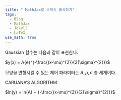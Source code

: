```yaml
---
title: " MathJax로 수학식 표시하기"
tags:
  - Blog
  - MathJax
  - Jekyll
  - LaTeX
use_math: true
---
```


Gaussian 함수는 다음과 같이 표현한다.

$y(x) = A{e}^{-\frac{(x-\mu)^{2}}{2{\sigma}^{2}}}$

모양을 변형시킬 수 있는 제어 파라미터는 $A, \mu, \sigma$ 총 세개이다.

CARUANA’S ALGORITHM

$ln(y) = ln(A) + {-\frac{(x-\mu)^{2}}{2{\sigma}^{2}}}$


